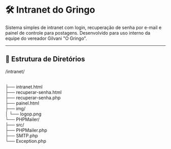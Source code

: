 # 🛠️ Intranet do Gringo

Sistema simples de intranet com login, recuperação de senha por e-mail e painel de controle para postagens. Desenvolvido para uso interno da equipe do vereador Gilvani "O Gringo".

---

## 📁 Estrutura de Diretórios

/intranet/

<br>
├── intranet.html
<br>
├── recuperar-senha.html

<br>
├── recuperar-senha.php

<br>
├── painel.html

<br>
├── img/

<br>
│   └── logop.png

<br>
└── PHPMailer/
<br>
    ├── src/
<br>
        ├── PHPMailer.php
<br>
        ├── SMTP.php
<br>
        └── Exception.php
